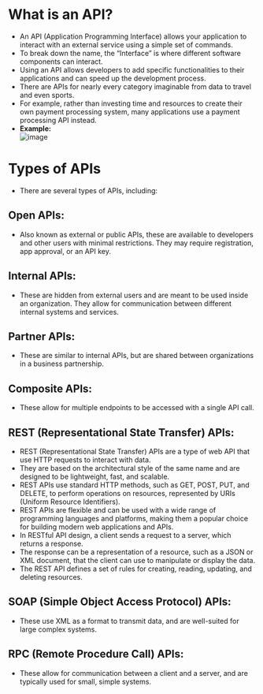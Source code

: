 # What is an API?
- An API (Application Programming Interface) allows your application to interact with an external service using a simple set of commands. 
- To break down the name, the “Interface” is where different software components can interact. 
- Using an API allows developers to add specific functionalities to their applications and can speed up the development process.
- There are APIs for nearly every category imaginable from data to travel and even sports. 
- For example, rather than investing time and resources to create their own payment processing system, many applications use a payment processing API instead.
- **Example:** <br>
![image](https://user-images.githubusercontent.com/88162824/216931681-d8792dde-36df-4216-993f-dbe806404b23.png)
# Types of APIs
- There are several types of APIs, including:
## Open APIs: 
- Also known as external or public APIs, these are available to developers and other users with minimal restrictions. They may require registration, app approval, or an API key.
## Internal APIs: 
- These are hidden from external users and are meant to be used inside an organization. They allow for communication between different internal systems and services.
## Partner APIs: 
- These are similar to internal APIs, but are shared between organizations in a business partnership.
## Composite APIs: 
- These allow for multiple endpoints to be accessed with a single API call.
## REST (Representational State Transfer) APIs: 
- REST (Representational State Transfer) APIs are a type of web API that use HTTP requests to interact with data. 
- They are based on the architectural style of the same name and are designed to be lightweight, fast, and scalable. 
- REST APIs use standard HTTP methods, such as GET, POST, PUT, and DELETE, to perform operations on resources, represented by URIs (Uniform Resource Identifiers).
- REST APIs are flexible and can be used with a wide range of programming languages and platforms, making them a popular choice for building modern web applications and APIs. 
- In RESTful API design, a client sends a request to a server, which returns a response. 
- The response can be a representation of a resource, such as a JSON or XML document, that the client can use to manipulate or display the data. 
- The REST API defines a set of rules for creating, reading, updating, and deleting resources.
## SOAP (Simple Object Access Protocol) APIs: 
- These use XML as a format to transmit data, and are well-suited for large complex systems.
## RPC (Remote Procedure Call) APIs: 
- These allow for communication between a client and a server, and are typically used for small, simple systems.
